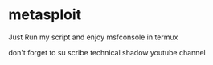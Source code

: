 # metasploit
Just Run my script and enjoy msfconsole in termux

don't forget to su scribe technical shadow youtube channel 
